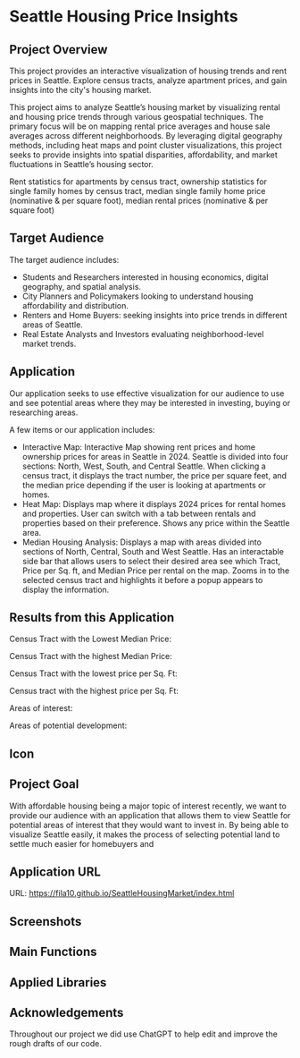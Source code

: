 # Seattle Housing Price Insights

## Project Overview

This project provides an interactive visualization of housing trends and rent prices in Seattle. Explore census tracts, analyze apartment prices, and gain insights into the city's housing market.

This project aims to analyze Seattle’s housing market by visualizing rental and housing price trends through various geospatial techniques. The primary focus will be on mapping rental price averages and house sale averages across different neighborhoods. By leveraging digital geography methods, including heat maps and point cluster visualizations, this project seeks to provide insights into spatial disparities, affordability, and market fluctuations in Seattle’s housing sector.

Rent statistics for apartments by census tract, ownership statistics for single family homes by census tract, median single family home price (nominative & per square foot), median rental prices (nominative & per square foot)

## Target Audience

The target audience includes:
- Students and Researchers interested in housing economics, digital geography, and spatial analysis.
- City Planners and Policymakers looking to understand housing affordability and distribution.
- Renters and Home Buyers: seeking insights into price trends in different areas of Seattle.
- Real Estate Analysts and Investors evaluating neighborhood-level market trends.

## Application

Our application seeks to use effective visualization for our audience to use and see potential areas where they may be interested in investing, buying or researching areas.

A few items or our application includes:
 - Interactive Map: Interactive Map showing rent prices and home ownership prices for areas in Seattle in 2024. Seattle is divided into four sections: North, West, South, and Central Seattle. When clicking a census tract, it displays the tract number, the price per square feet, and the median price depending if the user is looking at apartments or homes.
 - Heat Map: Displays map where it displays 2024 prices for rental homes and properties. User can switch with a tab between rentals and properties based on their preference. Shows any price within the Seattle area.
 - Median Housing Analysis: Displays a map with areas divided into sections of North, Central, South and West Seattle. Has an interactable side bar that allows users to select their desired area see which Tract, Price per Sq. ft, and Median Price per rental on the map. Zooms in to the selected census tract and highlights it before a popup appears to display the information.

## Results from this Application

Census Tract with the Lowest Median Price:

Census Tract with the highest Median Price:

Census Tract with the lowest price per Sq. Ft:

Census tract with the highest price per Sq. Ft:


Areas of interest:

Areas of potential development:

## Icon


## Project Goal

With affordable housing being a major topic of interest recently, we want to provide our audience with an application that allows them to view Seattle for potential areas of interest that they would want to invest in. By being able to visualize Seattle easily, it makes the process of selecting potential land to settle much easier for homebuyers and 

## Application URL

URL: https://fila10.github.io/SeattleHousingMarket/index.html 

## Screenshots



## Main Functions



## Applied Libraries



## Acknowledgements

Throughout our project we did use ChatGPT to help edit and improve the rough drafts of our code. 